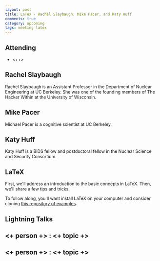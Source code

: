 ```yaml
---
layout: post
title: LaTeX - Rachel Slaybaugh, Mike Pacer, and Katy Huff
comments: true
category: upcoming
tags: meeting latex
---
```



## Attending

- <++>


## Rachel Slaybaugh

Rachel Slaybaugh is an Assistant Professor in the Department of Nuclear 
Engineering at UC Berkeley. She was one of the founding members of The Hacker 
Within at the University of Wisconsin.  

## Mike Pacer

Michael Pacer is a cognitive scientist at UC Berkeley. 

## Katy Huff

Katy Huff is a BIDS fellow and postdoctoral fellow in the Nuclear Science and 
Security Consortium.  

## LaTeX

First, we'll address an introduction to the basic concepts in LaTeX. Then, 
we'll share a few tips and tricks. 

To follow along, you'll want install LaTeX on your computer and consider 
cloning [this repository of examples][ada].


## Lightning Talks 

## <+ person +> : <+ topic +>

## <+ person +> : <+ topic +>


[ada]: https://github.com/physics.codes/examples/tree/master/latex "examples"
